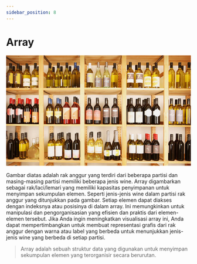 ```yaml
---
sidebar_position: 8
---
```


# Array

![Wine Shelf](./../../static/img/pic8.png)

Gambar diatas adalah rak anggur yang terdiri dari beberapa partisi dan masing-masing partisi memiliki beberapa jenis wine.
Array digambarkan sebagai rak/laci/lemari yang memiliki kapasitas penyimpanan untuk menyimpan sekumpulan elemen. Seperti jenis-jenis wine dalam partisi rak anggur yang ditunjukkan pada gambar. Setiap elemen dapat diakses dengan indeksnya atau posisinya di dalam array. Ini memungkinkan untuk manipulasi dan pengorganisasian yang efisien dan praktis dari elemen-elemen tersebut. Jika Anda ingin meningkatkan visualisasi array ini, Anda dapat mempertimbangkan untuk membuat representasi grafis dari rak anggur dengan warna atau label yang berbeda untuk menunjukkan jenis-jenis wine yang berbeda di setiap partisi.

> Array adalah sebuah struktur data yang digunakan untuk menyimpan sekumpulan elemen yang terorganisir secara berurutan.
